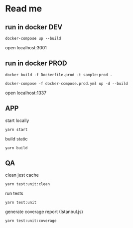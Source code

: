 # Read me

## run in docker DEV

```
docker-compose up --build
```

open localhost:3001

## run in docker PROD

```
docker build -f Dockerfile.prod -t sample:prod .
```

```
docker-compose -f docker-compose.prod.yml up -d --build
```

open localhost:1337

## APP

start locally
```
yarn start
```
build static
```
yarn build
```

## QA

clean jest cache
```
yarn test:unit:clean
```
run tests
```
yarn test:unit
```
generate coverage report (Istanbul.js)
```
yarn test:unit:coverage
```
